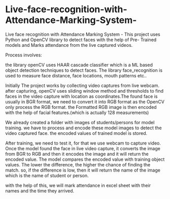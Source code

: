 # Live-face-recognition-with-Attendance-Marking-System-
Live face recognition with Attendance Marking System  - This project uses Python and  OpenCV library  to detect faces with the help of Pre- Trained models and Marks attendance from the live captured videos.


Process involves:

the library openCV uses HAAR cascade classifier which is a ML based object detection techniques to detect faces. 
The library face_recognition is used to measure face distance, face locations, mouth patterns etc..

Initially The project works by collecting video captures from live webcam. 
after capturing, openCV uses sliding window method and thresholds to find faces in the video capture with location as coordinates.The found face is usually in BGR format, we need to convert it into RGB format as the OpenCV only process the RGB format. the Formatted RGB image is then encoded with the help of facial features.(which is actually 128 measurements)

We already created a folder with images of students/persons for model training. we have to process and encode these model images to detect the video captured face. the encoded values of trained model is stored.

After training, we need to test it, for that we use webcam to capture video. Once the model found the face in live video capture, it converts the image from BGR to RGB and then it encodes the image and it will return the encoded value. The model compares the encoded value with training object values. 
The lower the difference, the higher the chance of finding the match.
so, if the difference is low, then it will return the name of the image which is the name of student or person.

with the help of this, we will mark attendance in excel sheet with their names and the time they arrived.

